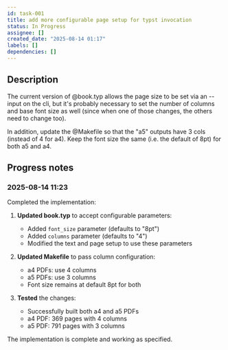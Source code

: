 ```yaml
---
id: task-001
title: add more configurable page setup for typst invocation
status: In Progress
assignee: []
created_date: "2025-08-14 01:17"
labels: []
dependencies: []
---
```


## Description

The current version of @book.typ allows the page size to be set via an --input
on the cli, but it's probably necessary to set the number of columns and base
font size as well (since when one of those changes, the others need to change
too).

In addition, update the @Makefile so that the "a5" outputs have 3 cols (instead
of 4 for a4). Keep the font size the same (i.e. the default of 8pt) for both a5
and a4.

## Progress notes

### 2025-08-14 11:23

Completed the implementation:

1. **Updated book.typ** to accept configurable parameters:
   - Added `font_size` parameter (defaults to "8pt")
   - Added `columns` parameter (defaults to "4")
   - Modified the text and page setup to use these parameters

2. **Updated Makefile** to pass column configuration:
   - a4 PDFs: use 4 columns
   - a5 PDFs: use 3 columns
   - Font size remains at default 8pt for both

3. **Tested** the changes:
   - Successfully built both a4 and a5 PDFs
   - a4 PDF: 369 pages with 4 columns
   - a5 PDF: 791 pages with 3 columns

The implementation is complete and working as specified.
